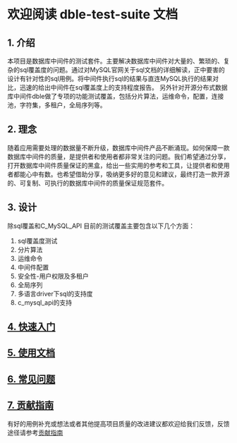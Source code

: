 # 欢迎阅读 dble-test-suite 文档

## 1. 介绍

本项目是数据库中间件的测试套件。主要解决数据库中间件对大量的、繁琐的、复杂的sql覆盖度的问题。通过对MySQL官网关于sql文档的详细解读，正中要害的设计有针对性的sql用例。将中间件执行sql的结果与直连MySQL执行的结果对比，迅速的给出中间件在sql覆盖度上的支持程度报告。
另外针对开源分布式数据库中间件dble做了专项的功能测试覆盖，包括分片算法，运维命令，配置，连接池，字符集，多租户，全局序列等。

## 2. 理念

随着应用需要处理的数据量不断升级，数据库中间件产品不断涌现。如何保障一款数据库中间件的质量，是提供者和使用者都非常关注的问题。我们希望通过分享，打开数据库中间件质量保证的黑盒，给出一些实用的参考和工具，让提供者和使用者都能心中有数。也希望借助分享，吸纳更多好的意见和建议，最终打造一款开源的、可复制、可执行的数据库中间件的质量保证规范套件。

## 3. 设计

除sql覆盖和C_MySQL_API
目前的测试覆盖主要包含以下几个方面：

1. sql覆盖度测试
2. 分片算法
3. 运维命令
4. 中间件配置
5. 安全性-用户权限及多租户
6. 全局序列
7. 多语言driver下sql的支持度
8. c_mysql_api的支持

## [4. 快速入门](./QUICKSTART.md)
## [5. 使用文档](./使用文档/使用文档.md)
## [6. 常见问题](./常见问题/常见问题.md)
## [7. 贡献指南](./CONTRIBUTING.md)
有好的用例补充或想法或者其他提高项目质量的改进建议都欢迎给我们反馈，反馈途径请参考[贡献指南](./CONTRIBUTING.md)
